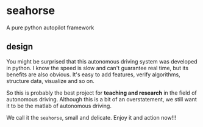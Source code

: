 # seahorse
A pure python autopilot framework

## design
You might be surprised that this autonomous driving system was developed in python. I know the speed is slow and can't guarantee real time, but its benefits are also obvious. It's easy to add features, verify algorithms, structure data, visualize and so on.

So this is probably the best project for **teaching and research** in the field of autonomous driving. Although this is a bit of an overstatement, we still want it to be the matlab of autonomous driving.

We call it the `seahorse`, small and delicate. Enjoy it and action now!!!


